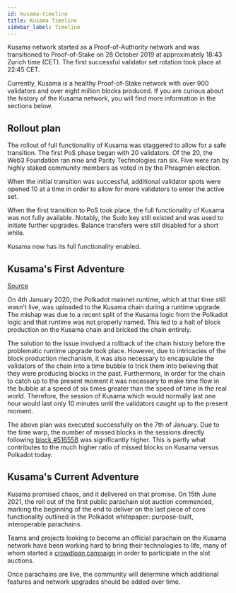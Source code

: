 ```yaml
---
id: kusama-timeline
title: Kusama Timeline
sidebar_label: Timeline
---
```


Kusama network started as a Proof-of-Authority network and was transitioned to Proof-of-Stake on 28
October 2019 at approximately 18:43 Zurich time (CET). The first successful validator set rotation
took place at 22:45 CET.

Currently, Kusama is a healthy Proof-of-Stake network with over 900 validators and over eight
million blocks produced. If you are curious about the history of the Kusama network, you will find
more information in the sections below.

## Rollout plan

The rollout of full functionality of Kusama was staggered to allow for a safe transition. The first
PoS phase began with 20 validators. Of the 20, the Web3 Foundation ran nine and Parity Technologies
ran six. Five were ran by highly staked community members as voted in by the Phragmén election.

When the initial transition was successful, additional validator spots were opened 10 at a time in
order to allow for more validators to enter the active set.

When the first transition to PoS took place, the full functionality of Kusama was not fully
available. Notably, the Sudo key still existed and was used to initiate further upgrades. Balance
transfers were still disabled for a short while.

Kusama now has its full functionality enabled.

## Kusama's First Adventure

[Source](https://polkadot.network/kusamas-first-adventure/)

On 4th January 2020, the Polkadot mainnet runtime, which at that time still wasn't live, was
uploaded to the Kusama chain during a runtime upgrade. The mishap was due to a recent split of the
Kusama logic from the Polkadot logic and that runtime was not properly named. This led to a halt of
block production on the Kusama chain and bricked the chain entirely.

The solution to the issue involved a rollback of the chain history before the problematic runtime
upgrade took place. However, due to intricacies of the block production mechanism, it was also
necessary to encapsulate the validators of the chain into a time bubble to trick them into believing
that they were producing blocks in the past. Furthermore, in order for the chain to catch up to the
present moment it was necessary to make time flow in the bubble at a speed of six times greater than
the speed of time in the real world. Therefore, the session of Kusama which would normally last one
hour would last only 10 minutes until the validators caught up to the present moment.

The above plan was executed successfully on the 7th of January. Due to the time warp, the number of
missed blocks in the sessions directly following
[block #516558](https://polkascan.io/kusama/block/516558) was significantly higher. This is partly
what contributes to the much higher ratio of missed blocks on Kusama versus Polkadot today.

## Kusama's Current Adventure

Kusama promised chaos, and it delivered on that promise. On 15th June 2021, the roll out of the
first public parachain slot auction commenced, marking the beginning of the end to deliver on the
last piece of core functionality outlined in the Polkadot whitepaper: purpose-built, interoperable
parachains.

Teams and projects looking to become an official parachain on the Kusama network have been working
hard to bring their technologies to life, many of whom started a
[crowdloan campaign](learn-crowdloans.md##starting-a-crowdloan-campaign) in order to participate in
the slot auctions.

Once parachains are live, the community will determine which additional features and network
upgrades should be added over time.
